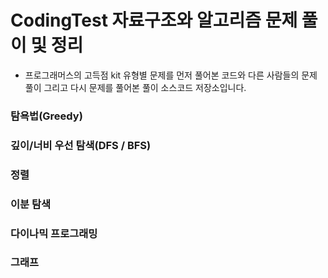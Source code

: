 # CodingTest 자료구조와 알고리즘 문제 풀이 및 정리 

* 프로그래머스의 고득점 kit 유형별 문제를 먼저 풀어본 코드와 다른 사람들의 문제 풀이 그리고 다시 문제를 풀어본 풀이 소스코드 저장소입니다. 

### 탐욕법(Greedy)


### 깊이/너비 우선 탐색(DFS / BFS)


### 정렬


### 이분 탐색


### 다이나믹 프로그래밍


### 그래프
 
